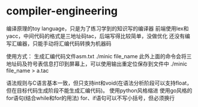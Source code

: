 # compiler-engineering
编译原理的toy language，只是为了练习学到的知识写的编译器
前端使用lex和yacc，中间代码的格式是三地址码tac，后端写得比较简单，没做优化
还没有编写汇编器，只能手动将汇编代码转换为机器码

使用方式：
生成汇编代码文件asm.txt
./minic file_name
此外上面的命令会将三地址码及符号表信息打印到屏幕上，可以使用输出重定位保存到文件中
./minic file_name > a.tac

语法规则与C语言基本一致，但只支持int和void(在语法分析阶段可以支持float，但在目标代码生成阶段不能生成汇编代码)。
使用python风格缩进
使用go风格的for语句(结合while和for的用法)
for、if语句可以不写小括号，但必须换行
